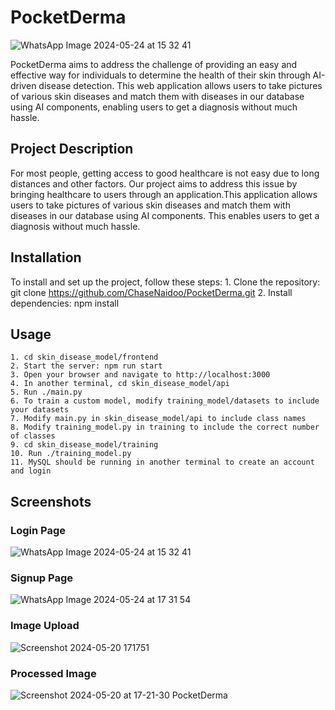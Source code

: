 # PocketDerma
![WhatsApp Image 2024-05-24 at 15 32 41](https://github.com/ChaseNaidoo/PocketDerma/assets/30260269/62064f8a-a4d8-484e-a7a3-ec9daa828e68)


PocketDerma aims to address the challenge of providing an easy and effective way for individuals to determine the health of their skin
through AI-driven disease detection. This web application allows users to take pictures of various skin diseases and match them with diseases in our
database using AI components, enabling users to get a diagnosis without much hassle.

## Project Description
For most people, getting access to good healthcare is not easy due to long distances and other factors. Our project aims to address this issue
by bringing healthcare to users through an application.This application allows users to take pictures of various skin diseases and match them 
with diseases in our database using AI components. This enables users to get a diagnosis without much hassle.

## Installation
To install and set up the project, follow these steps:
    1. Clone the repository: git clone https://github.com/ChaseNaidoo/PocketDerma.git
    2. Install dependencies: npm install

## Usage
    1. cd skin_disease_model/frontend
    2. Start the server: npm run start
    3. Open your browser and navigate to http://localhost:3000
    4. In another terminal, cd skin_disease_model/api
    5. Run ./main.py
    6. To train a custom model, modify training_model/datasets to include your datasets
    7. Modify main.py in skin_disease_model/api to include class names
    8. Modify training_model.py in training to include the correct number of classes
    9. cd skin_disease_model/training
    10. Run ./training_model.py
    11. MySQL should be running in another terminal to create an account and login

## Screenshots
### Login Page
![WhatsApp Image 2024-05-24 at 15 32 41](https://github.com/ChaseNaidoo/PocketDerma/assets/30260269/0d027c21-6148-4c41-b9bb-daadd88624ae)

### Signup Page
![WhatsApp Image 2024-05-24 at 17 31 54](https://github.com/ChaseNaidoo/PocketDerma/assets/30260269/84d78ea8-53de-4801-bf77-7c6550d24237)

### Image Upload
![Screenshot 2024-05-20 171751](https://github.com/ChaseNaidoo/PocketDerma/assets/125469506/d2e1763b-056f-463c-900a-227f75a3f1f0)

### Processed Image
![Screenshot 2024-05-20 at 17-21-30 PocketDerma](https://github.com/ChaseNaidoo/PocketDerma/assets/125469506/545acb3f-69b7-4631-b72e-4e7ea65befb7)

